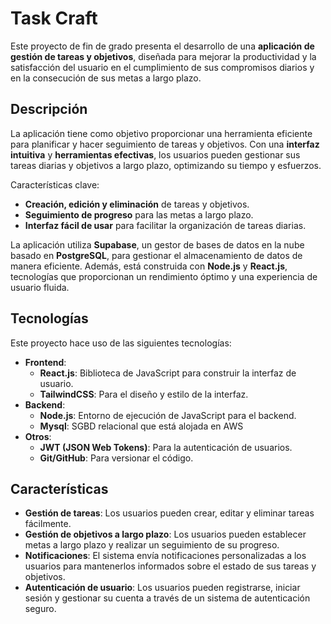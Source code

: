 # Task Craft

Este proyecto de fin de grado presenta el desarrollo de una **aplicación de gestión de tareas y objetivos**, diseñada para mejorar la productividad y la satisfacción del usuario en el cumplimiento de sus compromisos diarios y en la consecución de sus metas a largo plazo.

## Descripción

La aplicación tiene como objetivo proporcionar una herramienta eficiente para planificar y hacer seguimiento de tareas y objetivos. Con una **interfaz intuitiva** y **herramientas efectivas**, los usuarios pueden gestionar sus tareas diarias y objetivos a largo plazo, optimizando su tiempo y esfuerzos.

Características clave:
- **Creación, edición y eliminación** de tareas y objetivos.
- **Seguimiento de progreso** para las metas a largo plazo.
- **Interfaz fácil de usar** para facilitar la organización de tareas diarias.

La aplicación utiliza **Supabase**, un gestor de bases de datos en la nube basado en **PostgreSQL**, para gestionar el almacenamiento de datos de manera eficiente. Además, está construida con **Node.js** y **React.js**, tecnologías que proporcionan un rendimiento óptimo y una experiencia de usuario fluida.

## Tecnologías

Este proyecto hace uso de las siguientes tecnologías:

- **Frontend**: 
  - **React.js**: Biblioteca de JavaScript para construir la interfaz de usuario.
  - **TailwindCSS**: Para el diseño y estilo de la interfaz.
- **Backend**:
  - **Node.js**: Entorno de ejecución de JavaScript para el backend.
  - **Mysql**: SGBD relacional que está alojada en AWS
- **Otros**:
  - **JWT (JSON Web Tokens)**: Para la autenticación de usuarios.
  - **Git/GitHub**: Para versionar el código.

## Características

- **Gestión de tareas**: Los usuarios pueden crear, editar y eliminar tareas fácilmente.
- **Gestión de objetivos a largo plazo**: Los usuarios pueden establecer metas a largo plazo y realizar un seguimiento de su progreso.
- **Notificaciones**: El sistema envía notificaciones personalizadas a los usuarios para mantenerlos informados sobre el estado de sus tareas y objetivos.
- **Autenticación de usuario**: Los usuarios pueden registrarse, iniciar sesión y gestionar su cuenta a través de un sistema de autenticación seguro.
